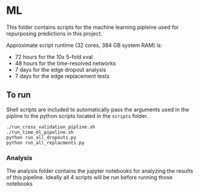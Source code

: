# ML

This folder contains scripts for the machine learning pipleine used for repurposing predictions
in this project.

Approximate script runtime (32 cores, 384 GB system RAM) is:

- 72 hours for the 10x 5-fold xval
- 48 hours for the time-resolved networks
- 7 days for the edge dropout analysis
- 7 days for the edge replacement tests

## To run

Shell scripts are included to automatically pass the arguments used in the pipline to the python scripts
located in the `scripts` folder.

    ./run_cross_validation_pipline.sh
    ./run_time_ml_pipeline.sh
    python run_all_dropouts.py
    python run_all_replacments.py

### Analysis

The analysis folder contains the jupyter notebooks for analyzing the results of this pipeline.  Ideally
all 4 scripts will be run before running those notebooks

